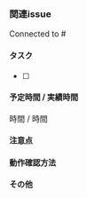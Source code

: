 ### 関連issue
Connected to #

#### タスク
- [ ] 

#### 予定時間 / 実績時間
時間 / 時間

#### 注意点

#### 動作確認方法

#### その他

